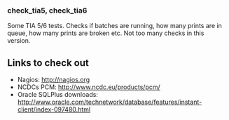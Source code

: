 ### check_tia5, check_tia6

Some TIA 5/6 tests. Checks if batches are running, how many prints are in queue, how many prints are broken etc. Not too many checks in this version.

## Links to check out

* Nagios: http://nagios.org
* NCDCs PCM: http://www.ncdc.eu/products/pcm/
* Oracle SQLPlus downloads: http://www.oracle.com/technetwork/database/features/instant-client/index-097480.html

